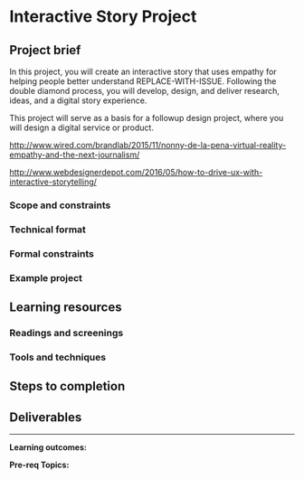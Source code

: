 # Interactive Story Project

## Project brief
In this project, you will create an interactive story that uses empathy for helping people better understand REPLACE-WITH-ISSUE. Following the double diamond process, you will develop, design, and deliver research, ideas, and a digital story experience.

This project will serve as a basis for a followup design project, where you will design a digital service or product.

http://www.wired.com/brandlab/2015/11/nonny-de-la-pena-virtual-reality-empathy-and-the-next-journalism/

http://www.webdesignerdepot.com/2016/05/how-to-drive-ux-with-interactive-storytelling/

### Scope and constraints
### Technical format
### Formal constraints
### Example project
## Learning resources
### Readings and screenings
### Tools and techniques
## Steps to completion
## Deliverables
---

**Learning outcomes:**


**Pre-req Topics:**